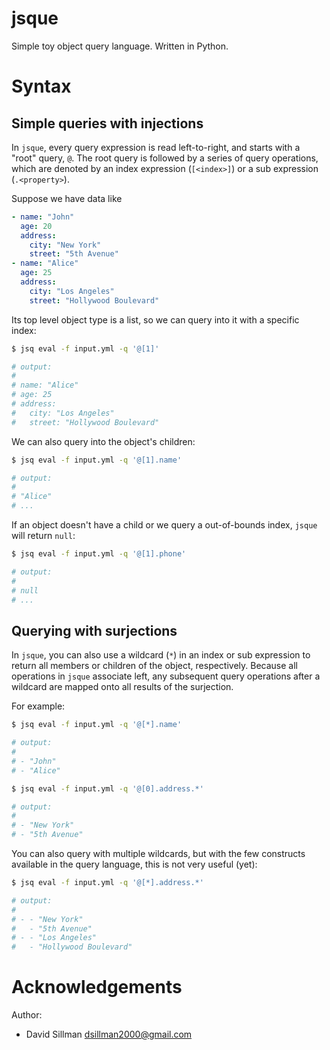# jsque

Simple toy object query language. Written in Python.

# Syntax

## Simple queries with injections

In `jsque`, every query expression is read left-to-right, and starts with a "root" query, `@`. The
root query is followed by a series of query operations, which are denoted by an index expression
(`[<index>]`) or a sub expression (`.<property>`).

Suppose we have data like

```yml
- name: "John"
  age: 20
  address:
    city: "New York"
    street: "5th Avenue"
- name: "Alice"
  age: 25
  address:
    city: "Los Angeles"
    street: "Hollywood Boulevard"
```

Its top level object type is a list, so we can query into it with a specific index:

```sh
$ jsq eval -f input.yml -q '@[1]'

# output:
#
# name: "Alice"
# age: 25
# address:
#   city: "Los Angeles"
#   street: "Hollywood Boulevard"
```

We can also query into the object's children:

```sh
$ jsq eval -f input.yml -q '@[1].name'

# output:
# 
# "Alice"
# ...
```

If an object doesn't have a child or we query a out-of-bounds index, `jsque` will return `null`:

```sh
$ jsq eval -f input.yml -q '@[1].phone'

# output:
#
# null
# ...
```

## Querying with surjections

In `jsque`, you can also use a wildcard (`*`) in an index or sub expression to return all members
or children of the object, respectively. Because all operations in `jsque` associate left, any subsequent query operations after a wildcard are mapped onto all results of the surjection. 

For example:

```sh
$ jsq eval -f input.yml -q '@[*].name'

# output:
# 
# - "John"
# - "Alice"

$ jsq eval -f input.yml -q '@[0].address.*'

# output:
#
# - "New York"
# - "5th Avenue"
```

You can also query with multiple wildcards, but with the few constructs available in the query
language, this is not very useful (yet):

```sh
$ jsq eval -f input.yml -q '@[*].address.*'

# output:
#
# - - "New York"
#   - "5th Avenue"
# - - "Los Angeles"
#   - "Hollywood Boulevard"
```

# Acknowledgements

Author: 

- David Sillman <dsillman2000@gmail.com>